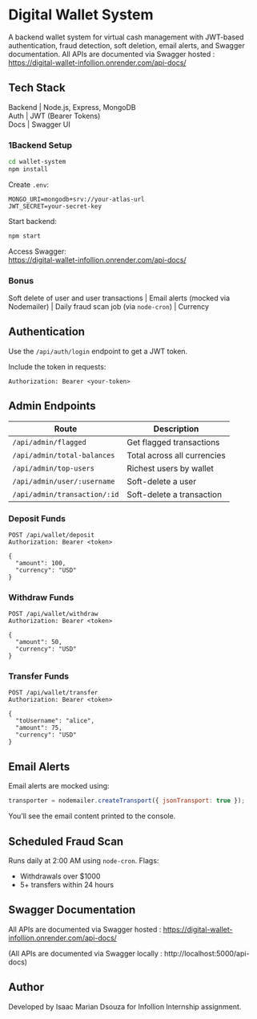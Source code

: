 
# Digital Wallet System

A backend wallet system for virtual cash management with JWT-based authentication, fraud detection, soft deletion, email alerts, and Swagger documentation.
All APIs are documented via Swagger hosted : https://digital-wallet-infollion.onrender.com/api-docs/

## Tech Stack

Backend   | Node.js, Express, MongoDB  
Auth      | JWT (Bearer Tokens)        
Docs      | Swagger UI 

### 1️Backend Setup

```bash
cd wallet-system
npm install
```

Create `.env`:

```env
MONGO_URI=mongodb+srv://your-atlas-url
JWT_SECRET=your-secret-key
```

Start backend:

```bash
npm start
```

Access Swagger:  
https://digital-wallet-infollion.onrender.com/api-docs/

### Bonus
Soft delete of user and user transactions |
Email alerts (mocked via Nodemailer) |
Daily fraud scan job (via `node-cron`) |
Currency

## Authentication

Use the `/api/auth/login` endpoint to get a JWT token.

Include the token in requests:

```
Authorization: Bearer <your-token>
```

## Admin Endpoints

| Route                         | Description                     |
|-------------------------------|---------------------------------|
| `/api/admin/flagged`          | Get flagged transactions        |
| `/api/admin/total-balances`   | Total across all currencies     |
| `/api/admin/top-users`        | Richest users by wallet         |
| `/api/admin/user/:username`   | Soft-delete a user              |
| `/api/admin/transaction/:id`  | Soft-delete a transaction       |

### Deposit Funds

```http
POST /api/wallet/deposit
Authorization: Bearer <token>

{
  "amount": 100,
  "currency": "USD"
}
```

### Withdraw Funds

```http
POST /api/wallet/withdraw
Authorization: Bearer <token>

{
  "amount": 50,
  "currency": "USD"
}
```

### Transfer Funds

```http
POST /api/wallet/transfer
Authorization: Bearer <token>

{
  "toUsername": "alice",
  "amount": 75,
  "currency": "USD"
}
```

## Email Alerts

Email alerts are mocked using:

```js
transporter = nodemailer.createTransport({ jsonTransport: true });
```

You’ll see the email content printed to the console.

## Scheduled Fraud Scan

Runs daily at 2:00 AM using `node-cron`. Flags:

- Withdrawals over $1000
- 5+ transfers within 24 hours

## Swagger Documentation

All APIs are documented via Swagger hosted : https://digital-wallet-infollion.onrender.com/api-docs/


(All APIs are documented via Swagger locally : http://localhost:5000/api-docs)


## Author

Developed by Isaac Marian Dsouza for Infollion Internship assignment.
